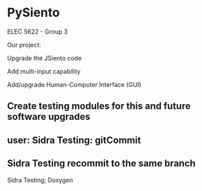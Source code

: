 # PySiento
ELEC 5622 - Group 3

Our project:

 Upgrade the JSiento code

 Add multi-input capability

 Add/upgrade Human-Computer Interface (GUI)

 Create testing modules for this and future
  software upgrades
---
user: Sidra
Testing: gitCommit
------------
Sidra
Testing recommit to the same branch
---------
Sidra
Testing; Doxygen
